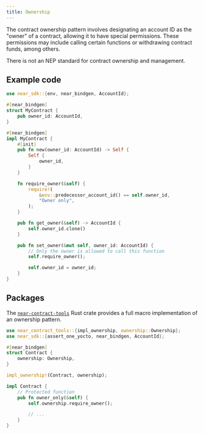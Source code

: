 ```yaml
---
title: Ownership
---
```


The contract ownership pattern involves designating an account ID as the "owner" of a contract, allowing it to have special permissions. These permissions may include calling certain functions or withdrawing contract funds, among others.

There is not an NEP standard for contract ownership and management.

## Example code

```rust showLineNumbers
use near_sdk::{env, near_bindgen, AccountId};

#[near_bindgen]
struct MyContract {
    pub owner_id: AccountId,
}

#[near_bindgen]
impl MyContract {
    #[init]
    pub fn new(owner_id: AccountId) -> Self {
        Self {
            owner_id,
        }
    }

    fn require_owner(&self) {
        require!(
            &env::predecessor_account_id() == self.owner_id,
            "Owner only",
        );
    }

    pub fn get_owner(&self) -> AccountId {
        self.owner_id.clone()
    }

    pub fn set_owner(&mut self, owner_id: AccountId) {
        // Only the owner is allowed to call this function
        self.require_owner();

        self.owner_id = owner_id;
    }
}
```

## Packages

The [`near-contract-tools`](https://crates.io/crates/near-contract-tools) Rust crate provides a full macro implementation of an ownership pattern.

```rust showLineNumbers
use near_contract_tools::{impl_ownership, ownership::Ownership};
use near_sdk::{assert_one_yocto, near_bindgen, AccountId};

#[near_bindgen]
struct Contract {
    ownership: Ownership,
}

impl_ownership!(Contract, ownership);

impl Contract {
    // Protected function
    pub fn owner_only(&self) {
        self.ownership.require_owner();

        // ...
    }
}
```
